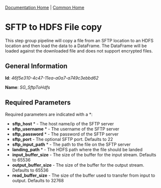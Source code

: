 [Documentation Home](../../docs/readme.md) | [Common Home](../readme.md)

# SFTP to HDFS File copy
This step group pipeline will copy a file from an SFTP location to an HDFS location and then load the data to a 
DataFrame. The DataFrame will be loaded against the downloaded file and does not support encrypted files.

## General Information
**Id**: _46f5e310-4c47-11ea-a0a7-a749c3ebbd62_

**Name**: _SG_SftpToHdfs_

## Required Parameters
Required parameters are indicated with a *:
* **sftp_host** * - The host name/ip of the SFTP server
* **sftp_username** * - The username of the SFTP server
* **sftp_password** * - The password of the SFTP server
* **sftp_port** - The optional SFTP port. Defaults to 22
* **sftp_input_path** * - The path to the file on the SFTP server
* **landing_path** * - The HDFS path where the file should be landed 
* **input_buffer_size** - The size of the buffer for the input stream. Defaults to 65536
* **output_buffer_size** - The size of the buffer for the output stream. Defaults to 65536
* **read_buffer_size** - The size of the buffer used to transfer from input to output. Defaults to 32768
